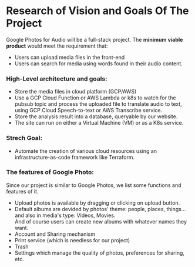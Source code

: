 # Research of Vision and Goals Of The Project

Google Photos for Audio will be a full-stack project. The <strong>minimum viable product</strong> would meet the requirement that:
* Users can upload media files in the front-end
* Users can search for media using words found in their audio content.  
### High-Level architecture and goals:
* Store the media files in cloud platform (GCP/AWS)
* Use a GCP Cloud Function or AWS Lambda or k8s to watch for the pubsub topic and process the uploaded file to translate
 audio to text, using GCP Cloud Speech-to-text or AWS Transcribe service.
* Store the analysis result into a database, queryable by our website.
* The site can run on either a Virtual Machine (VM) or as a K8s service.  
### Strech Goal:
* Automate the creation of various cloud resources using an infrastructure-as-code framework like Terraform.

### The features of Google Photo:  
Since our project is similar to Google Photos, we list some functions and features of it.  
* Upload photos is available by dragging or clicking on upload button.  
* Default albums are devided by photos' theme: people, places, things... and also in media's type: Videos, Movies.  
And of course users can create new albums with whatever names they want.
* Account and Sharing mechanism  
* Print service (which is needless for our project)
* Trash 
* Settings which manage the quality of photos, preferences for sharing, etc.
